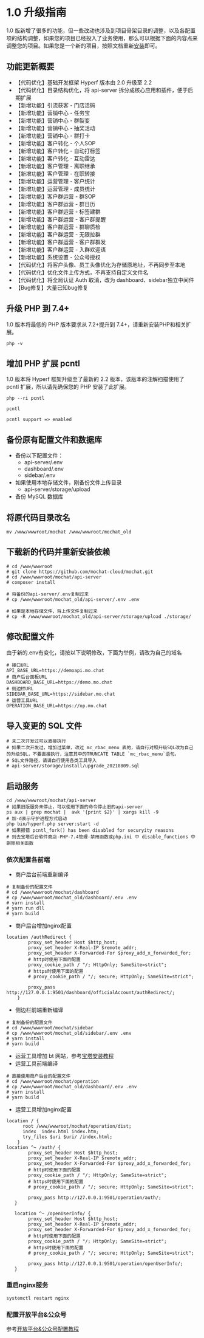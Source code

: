 # 1.0 升级指南

1.0 版新增了很多的功能，但一些改动也涉及到项目骨架目录的调整，以及各配置项的结构调整，如果您的项目已经投入了业务使用，那么可以根据下面的内容点来调整您的项目。如果您是一个新的项目，按照文档重新[安装](https://mochat.wiki/quick-start/install-bt.html)即可。

## 功能更新概要

* 【代码优化】基础开发框架 Hyperf 版本由 2.0 升级至 2.2
* 【代码优化】目录结构优化，将 api-server 拆分成核心应用和插件，便于后期扩展
* 【新增功能】引流获客 - 门店活码
* 【新增功能】营销中心 - 任务宝
* 【新增功能】营销中心 - 群裂变
* 【新增功能】营销中心 - 抽奖活动
* 【新增功能】营销中心 - 群打卡
* 【新增功能】客户转化 - 个人SOP
* 【新增功能】客户转化 - 自动打标签
* 【新增功能】客户转化 - 互动雷达
* 【新增功能】客户管理 - 离职继承
* 【新增功能】客户管理 - 在职转接
* 【新增功能】运营管理 - 客户统计
* 【新增功能】运营管理 - 成员统计
* 【新增功能】客户群运营 - 群SOP
* 【新增功能】客户群运营 - 群日历
* 【新增功能】客户群运营 - 标签建群
* 【新增功能】客户群运营 - 客户群提醒
* 【新增功能】客户群运营 - 群聊质检
* 【新增功能】客户群运营 - 无限拉群
* 【新增功能】客户群运营 - 客户群群发
* 【新增功能】客户群运营 - 入群欢迎语
* 【新增功能】系统设置 - 公众号授权
* 【代码优化】将客户头像、员工头像优化为存储原地址，不再同步至本地
* 【代码优化】优化文件上传方式，不再支持自定义文件名
* 【代码优化】将全局认证 Auth 取消，改为 dashboard、sidebar独立中间件
* 【Bug修复】大量已知bug修复

## 升级 PHP 到 7.4+

1.0 版本将最低的 PHP 版本要求从 7.2+提升到 7.4+，请重新安装PHP和相关扩展。
```shell script
php -v
```

## 增加 PHP 扩展 pcntl

1.0 版本将 Hyperf 框架升级至了最新的 2.2 版本，该版本的注解扫描使用了 pcntl 扩展，所以请先确保您的 PHP 安装了此扩展。
```shell script
php --ri pcntl

pcntl

pcntl support => enabled
```

## 备份原有配置文件和数据库

* 备份以下配置文件：
    * api-server/.env
    * dashboard/.env
    * sidebar/.env
* 如果使用本地存储文件，刚备份文件上传目录
    * api-server/storage/upload
* 备份 MySQL 数据库

## 将原代码目录改名
```shell script
mv /www/wwwroot/mochat /www/wwwroot/mochat_old
```

## 下载新的代码并重新安装依赖
```shell script
# cd /www/wwwroot
# git clone https://github.com/mochat-cloud/mochat.git
# cd /www/wwwroot/mochat/api-server
# composer install

# 将备份的api-server/.env复制过来
# cp /www/wwwroot/mochat_old/api-server/.env .env

# 如果是本地存储文件，将上传文件复制过来
# cp -R /www/wwwroot/mochat_old/api-server/storage/upload ./storage/
```

## 修改配置文件
由于新的.env有变化，请按以下说明修改，下面为举例，请改为自己的域名
```shell script
# 接口URL
API_BASE_URL=https://demoapi.mo.chat
# 商户后台面板URL
DASHBOARD_BASE_URL=https://demo.mo.chat
# 侧边栏URL
SIDEBAR_BASE_URL=https://sidebar.mo.chat
# 运营工具URL
OPERATION_BASE_URL=https://op.mo.chat
```

## 导入变更的 SQL 文件
```shell script
# 未二次开发过可以直接执行
# 如果二次开发过，增加过菜单，改过 mc_rbac_menu 表的，请自行对照升级SQL改为自己的升级SQL，不要直接执行，注意其中的TRUNCATE TABLE `mc_rbac_menu`语句。
# SQL文件路径，请请自行使用各类工具导入
# api-server/storage/install/upgrade_20210809.sql
```

## 启动服务
```shell script
cd /www/wwwroot/mochat/api-server
# 如果旧版服务未停止，可以使用下面的命令停止旧的api-server
ps aux | grep mochat |  awk '{print $2}' | xargs kill -9
# 加-d表示守护进程方式启动
php bin/hyperf.php server:start -d
# 如果报错 pcntl_fork() has been disabled for securyity reasons
# 则去宝塔后台软件商店-PHP-7.4管理-禁用函数或php.ini 中 disable_functions 中删除相关函数
```

### 依次配置各前端
* 商户后台前端重新编译
```shell script
# 复制备份的配置文件
# cd /www/wwwroot/mochat/dashboard
# cp /www/wwwroot/mochat_old/dashboard/.env .env
# yarn install
# yarn run dll
# yarn build
```

* 商户后台增加nginx配置
```nginx
location /authRedirect {
        proxy_set_header Host $http_host;
        proxy_set_header X-Real-IP $remote_addr;
        proxy_set_header X-Forwarded-For $proxy_add_x_forwarded_for;
        # http时使用下面的配置
        proxy_cookie_path / "/; HttpOnly; SameSite=strict";
        # https时使用下面的配置
        # proxy_cookie_path / "/; secure; HttpOnly; SameSite=strict";

        proxy_pass http://127.0.0.1:9501/dashboard/officialAccount/authRedirect/;
    }
```

* 侧边栏前端重新编译
```shell script
# 复制备份的配置文件
# cd /www/wwwroot/mochat/sidebar
# cp /www/wwwroot/mochat_old/sidebar/.env .env
# yarn install
# yarn build
```

* 运营工具增加 bt 网站，参考[宝塔安装教程](https://mochat.wiki/quick-start/install-bt.html)
* 运营工具前端编译
```shell script
# 直接使用商户后台的配置文件
# cd /www/wwwroot/mochat/operation
# cp /www/wwwroot/mochat_old/dashboard/.env .env
# yarn install
# yarn build
```

* 运营工具增加nginx配置
```nginx
location / {
      root /www/wwwroot/mochat/operation/dist;
      index  index.html index.htm;
      try_files $uri $uri/ /index.html;
    }
location ^~ /auth/ {
        proxy_set_header Host $http_host;
        proxy_set_header X-Real-IP $remote_addr;
        proxy_set_header X-Forwarded-For $proxy_add_x_forwarded_for;
        # http时使用下面的配置
        proxy_cookie_path / "/; HttpOnly; SameSite=strict";
        # https时使用下面的配置
        # proxy_cookie_path / "/; secure; HttpOnly; SameSite=strict";

        proxy_pass http://127.0.0.1:9501/operation/auth/;
   }

   location ^~ /openUserInfo/ {
        proxy_set_header Host $http_host;
        proxy_set_header X-Real-IP $remote_addr;
        proxy_set_header X-Forwarded-For $proxy_add_x_forwarded_for;
        # http时使用下面的配置
        proxy_cookie_path / "/; HttpOnly; SameSite=strict";
        # https时使用下面的配置
        # proxy_cookie_path / "/; secure; HttpOnly; SameSite=strict";

        proxy_pass http://127.0.0.1:9501/operation/openUserInfo/;
   }
```

### 重启nginx服务
```shell script
systemctl restart nginx
```

### 配置开放平台&公众号
参考[开放平台&公众号配置教程](https://mochat.wiki/wework/open-platform.html)


